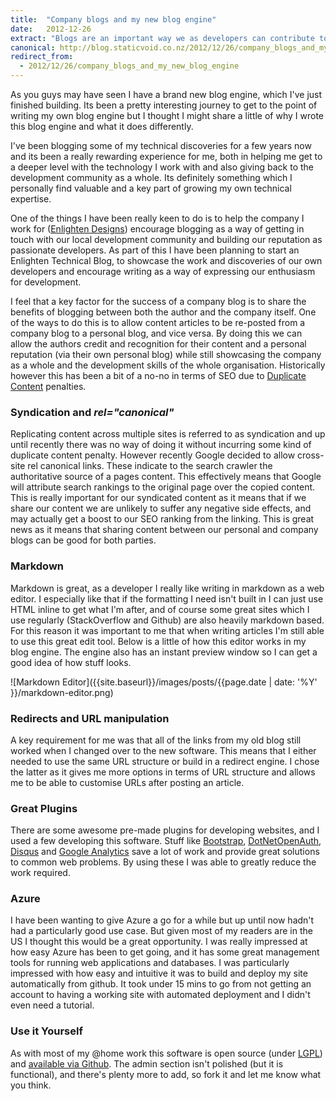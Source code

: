 ```yaml
---
title:  "Company blogs and my new blog engine"
date:   2012-12-26
extract: "Blogs are an important way we as developers can contribute to the development of our industry and grow our own personal skill sets. For this reason I believe development companies should invest in blogging as a way of developing their employees. This software is about doing this in a way that promotes writing for personal blogs as well as a company blog."
canonical: http://blog.staticvoid.co.nz/2012/12/26/company_blogs_and_my_new_blog_engine
redirect_from:
  - 2012/12/26/company_blogs_and_my_new_blog_engine
---
```

As you guys may have seen I have a brand new blog engine, which I've just finished building. Its been a pretty interesting journey to get to the point of writing my own blog engine but I thought I might share a little of why I wrote this blog engine and what it does differently.

I've been blogging some of my technical discoveries for a few years now and its been a really rewarding experience for me, both in helping me get to a deeper level with the technology I work with and also giving back to the development community as a whole. Its definitely something which I personally find valuable and a key part of growing my own technical expertise.

One of the things I have been really keen to do is to help the company I work for ([Enlighten Designs](http://www.enlighten.co.nz/)) encourage blogging as a way of getting in touch with our local development community and building our reputation as passionate developers. As part of this I have been planning to start an Enlighten Technical Blog, to showcase the work and discoveries of our own developers and encourage writing as a way of expressing our enthusiasm for development.

I feel that a key factor for the success of a company blog is to share the benefits of blogging between both the author and the company itself. One of the ways to do this is to allow content articles to be re-posted from a company blog to a personal blog, and vice versa. By doing this we can allow the authors credit and recognition for their content and a personal reputation (via their own personal blog) while still showcasing the company as a whole and the development skills of the whole organisation. Historically however this has been a bit of a no-no in terms of SEO due to [Duplicate Content](http://support.google.com/webmasters/bin/answer.py?hl=en&answer=66359) penalties.

### Syndication and *rel="canonical"*
Replicating content across multiple sites is referred to as syndication and up until recently there was no way of doing it without incurring some kind of duplicate content penalty. However recently Google decided to allow cross-site rel canonical links. These indicate to the search crawler the authoritative source of a pages content. This effectively means that Google will attribute search rankings to the original page over the copied content. This is really important for our syndicated content as it means that if we share our content we are unlikely to suffer any negative side effects, and may actually get a boost to our SEO ranking from the linking. This is great news as it means that sharing content between our personal and company blogs can be good for both parties.

### Markdown
Markdown is great, as a developer I really like writing in markdown as a web editor. I especially like that if the formatting I need isn't built in I can just use HTML inline to get what I'm after, and of course some great sites which I use regularly (StackOverflow and Github) are also heavily markdown based. For this reason it was important to me that when writing articles I'm still able to use this great edit tool. Below is a little of how this editor works in my blog engine. The engine also has an instant preview window so I can get a good idea of how stuff looks.

![Markdown Editor]({{site.baseurl}}/images/posts/{{page.date | date: '%Y' }}/markdown-editor.png)

### Redirects and URL manipulation
A key requirement for me was that all of the links from my old blog still worked when I changed over to the new software. This means that I either needed to use the same URL structure or build in a redirect engine. I chose the latter as it gives me more options in terms of URL structure and allows me to be able to customise URLs after posting an article.

### Great Plugins
There are some awesome pre-made plugins for developing websites, and I used a few developing this software. Stuff like [Bootstrap](http://twitter.github.com/bootstrap/), [DotNetOpenAuth](http://www.dotnetopenauth.net/), [Disqus](http://disqus.com/) and [Google Analytics](http://www.google.com/analytics/) save a lot of work and provide great solutions to common web problems. By using these I was able to greatly reduce the work required.

### Azure
I have been wanting to give Azure a go for a while but up until now hadn't had a particularly good use case. But given most of my readers are in the US I thought this would be a great opportunity. I was really impressed at how easy Azure has been to get going, and it has some great management tools for running web applications and databases. I was particularly impressed with how easy and intuitive it was to build and deploy my site automatically from github. It took under 15 mins to go from not getting an account to having a working site with automated deployment and I didn't even need a tutorial.

### Use it Yourself
As with most of my @home work this software is open source (under [LGPL](http://www.opensource.org/licenses/lgpl-3.0.html)) and [available via Github](https://github.com/lukemcgregor/StaticVoid.Blog). The admin section isn't polished (but it is functional), and there's plenty more to add, so fork it and let me know what you think.
